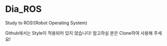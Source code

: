 # Dia_ROS

Study to ROS!(Robot Operating System)

Github에서는 Style이 적용되어 있지 않습니다! 참고하실 분은 Clone하여 사용해 주세요!
